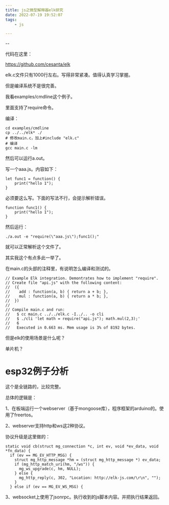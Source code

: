 ```yaml
---
title: js之微型解释器elk研究
date: 2022-07-19 19:52:07
tags:
	- js

---
```


--

代码在这里：

https://github.com/cesanta/elk

elk.c文件只有1000行左右。写得非常紧凑。值得认真学习掌握。

但是编译系统不是很完善。

我看examples/cmdline这个例子。

里面支持了require命令。

编译：

```
cd examples/cmdline
cp ../../elk* ./
# 修改main.c，加上#include "elk.c"
# 编译
gcc main.c -lm
```

然后可以运行a.out。

写一个aaa.js。内容如下：

```
let func1 = function() {
	print("hello 1");
}
```

必须要这么写。下面的写法不行，会提示解析错误。

```
function func1() {
	print("hello 1");
}
```

然后运行：

```
./a.out -e "require(\"aaa.js\");func1();"
```

就可以正常解析这个文件了。

其实我这个有点多此一举了。

在main.c的头部的注释里，有说明怎么编译和测试的。

```
// Example Elk integration. Demontrates how to implement "require".
// Create file "api.js" with the following content:
//  ({
//    add : function(a, b) { return a + b; },
//    mul : function(a, b) { return a * b; },
//  })
//
// Compile main.c and run:
//   $ cc main.c ../../elk.c -I../.. -o cli
//   $ ./cli 'let math = require("api.js"); math.mul(2,3);'
//   6
//   Executed in 0.663 ms. Mem usage is 3% of 8192 bytes.
```



但是elk的使用场景是什么呢？

单片机？

# esp32例子分析

这个是全链路的，比较完整。

总体的逻辑是：

1、在板端运行一个webserver（基于mongoose库），程序框架的arduino的。使用了freertos。

2、webserver支持http和ws这2种协议。

协议升级是这里做的：

```
static void cb(struct mg_connection *c, int ev, void *ev_data, void *fn_data) {
  if (ev == MG_EV_HTTP_MSG) {
    struct mg_http_message *hm = (struct mg_http_message *) ev_data;
    if (mg_http_match_uri(hm, "/ws")) {
      mg_ws_upgrade(c, hm, NULL);
    } else {
      mg_http_reply(c, 302, "Location: http://elk-js.com/\r\n", "");
    }
  } else if (ev == MG_EV_WS_MSG) {
```

3、websocket上使用了jsonrpc。执行收到的js脚本内容。并把执行结果返回。



